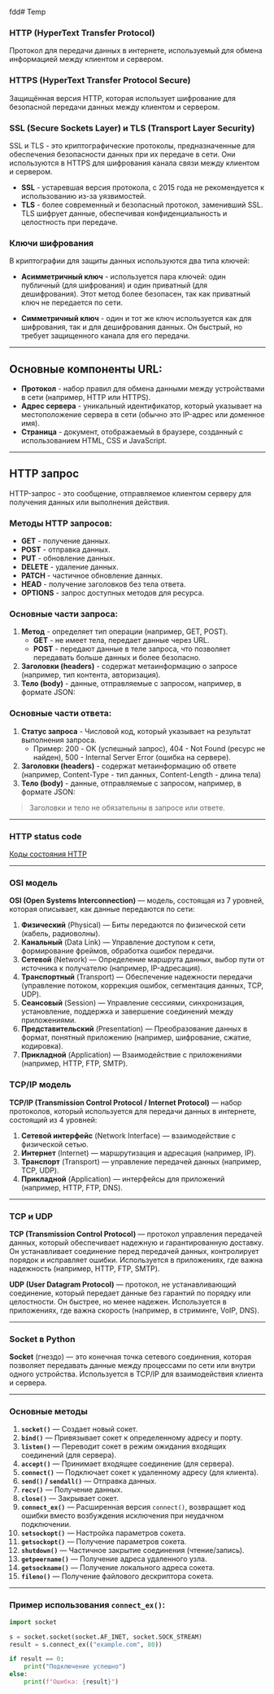 fdd# Temp

### HTTP (HyperText Transfer Protocol)

Протокол для передачи данных в интернете, используемый для обмена информацией между клиентом и сервером.

### HTTPS (HyperText Transfer Protocol Secure)

Защищённая версия HTTP, которая использует шифрование для безопасной передачи данных между клиентом и сервером.

### SSL (Secure Sockets Layer) и TLS (Transport Layer Security)

SSL и TLS - это криптографические протоколы, предназначенные для обеспечения безопасности данных при их передаче в сети.
Они используются в HTTPS для шифрования канала связи между клиентом и сервером.

- **SSL** - устаревшая версия протокола, с 2015 года не рекомендуется к использованию из-за уязвимостей.
- **TLS** - более современный и безопасный протокол, заменивший SSL. TLS шифрует данные, обеспечивая конфиденциальность
  и целостность при передаче.

### Ключи шифрования

В криптографии для защиты данных используются два типа ключей:

- **Асимметричный ключ** - используется пара ключей: один публичный (для шифрования) и один приватный (для
  дешифрования). Этот метод более безопасен, так как приватный ключ не передается по сети.

- **Симметричный ключ** - один и тот же ключ используется как для шифрования, так и для дешифрования данных. Он быстрый,
  но требует защищенного канала для его передачи.

---

## Основные компоненты URL:

- **Протокол** - набор правил для обмена данными между устройствами в сети (например, HTTP или HTTPS).
- **Адрес сервера** - уникальный идентификатор, который указывает на местоположение сервера в сети (обычно это IP-адрес
  или доменное имя).
- **Страница** - документ, отображаемый в браузере, созданный с использованием HTML, CSS и JavaScript.

---

## HTTP запрос

HTTP-запрос - это сообщение, отправляемое клиентом серверу для получения данных или выполнения действия.

### Методы HTTP запросов:

- **GET** - получение данных.
- **POST** - отправка данных.
- **PUT** - обновление данных.
- **DELETE** - удаление данных.
- **PATCH** - частичное обновление данных.
- **HEAD** - получение заголовков без тела ответа.
- **OPTIONS** - запрос доступных методов для ресурса.

### Основные части запроса:

1. **Метод** - определяет тип операции (например, GET, POST).
    - **GET** - не имеет тела, передает данные через URL.
    - **POST** - передают данные в теле запроса, что позволяет передавать больше данных и более безопасно.
2. **Заголовки (headers)** - содержат метаинформацию о запросе (например, тип контента, авторизация).
3. **Тело (body)** - данные, отправляемые с запросом, например, в формате JSON:

### Основные части ответа:

1. **Статус запроса** - Числовой код, который указывает на результат выполнения запроса.
    - Пример: 200 - OK (успешный запрос), 404 - Not Found (ресурс не найден),
      500 - Internal Server Error (ошибка на сервере).
2. **Заголовки (headers)** - содержат метаинформацию об ответе (например, Content-Type - тип данных,
   Content-Length - длина тела)
3. **Тело (body)** - данные, отправляемые с запросом, например, в формате JSON:

> Заголовки и тело не обязательны в запросе или ответе.
---

### HTTP status code

[Коды состояния HTTP](img/img.png)

---

### OSI модель

**OSI (Open Systems Interconnection)** — модель, состоящая из 7 уровней, которая описывает,
как данные передаются по сети:

1. **Физический** (Physical) — Биты передаются по физической сети (кабель, радиоволны).
2. **Канальный** (Data Link) — Управление доступом к сети, формирование фреймов, обработка ошибок передачи.
3. **Сетевой** (Network) — Определение маршрута данных, выбор пути от источника к получателю (например, IP-адресация).
4. **Транспортный** (Transport) — Обеспечение надежности передачи (управление потоком, коррекция ошибок, сегментация
   данных, TCP, UDP).
5. **Сеансовый** (Session) — Управление сессиями, синхронизация, установление, поддержка и завершение соединений между
   приложениями.
6. **Представительский** (Presentation) — Преобразование данных в формат, понятный приложению (например, шифрование,
   сжатие, кодировка).
7. **Прикладной** (Application) — Взаимодействие с приложениями (например, HTTP, FTP, SMTP).

### TCP/IP модель

**TCP/IP (Transmission Control Protocol / Internet Protocol)** — набор протоколов, который используется для передачи
данных в интернете, состоящий из 4 уровней:

1. **Сетевой интерфейс** (Network Interface) — взаимодействие с физической сетью.
2. **Интернет** (Internet) — маршрутизация и адресация (например, IP).
3. **Транспорт** (Transport) — управление передачей данных (например, TCP, UDP).
4. **Прикладной** (Application) — интерфейсы для приложений (например, HTTP, FTP, DNS).

---

### TCP и UDP

**TCP (Transmission Control Protocol)** — протокол управления передачей данных, который обеспечивает надежную и
гарантированную доставку. Он устанавливает соединение перед передачей данных, контролирует порядок и исправляет ошибки.
Используется в приложениях, где важна надежность (например, HTTP, FTP, SMTP).

**UDP (User Datagram Protocol)** — протокол, не устанавливающий соединение, который передает данные без гарантий по
порядку или целостности. Он быстрее, но менее надежен. Используется в приложениях, где важна скорость (например, в
стриминге, VoIP, DNS).

---

### Socket в Python

**Socket** (гнездо) — это конечная точка сетевого соединения, которая позволяет передавать данные между процессами по
сети или внутри одного устройства. Используется в TCP/IP для взаимодействия клиента и сервера.

---

### Основные методы

1. **`socket()`** — Создает новый сокет.
2. **`bind()`** — Привязывает сокет к определенному адресу и порту.
3. **`listen()`** — Переводит сокет в режим ожидания входящих соединений (для сервера).
4. **`accept()`** — Принимает входящее соединение (для сервера).
5. **`connect()`** — Подключает сокет к удаленному адресу (для клиента).
6. **`send()` / `sendall()`** — Отправка данных.
7. **`recv()`** — Получение данных.
8. **`close()`** — Закрывает сокет.
9. **`connect_ex()`** — Расширенная версия `connect()`, возвращает код ошибки вместо возбуждения исключения при
   неудачном подключении.
10. **`setsockopt()`** — Настройка параметров сокета.
11. **`getsockopt()`** — Получение параметров сокета.
12. **`shutdown()`** — Частичное закрытие соединения (чтение/запись).
13. **`getpeername()`** — Получение адреса удаленного узла.
14. **`getsockname()`** — Получение локального адреса сокета.
15. **`fileno()`** — Получение файлового дескриптора сокета.

---

### Пример использования `connect_ex()`:

```python
import socket

s = socket.socket(socket.AF_INET, socket.SOCK_STREAM)
result = s.connect_ex(("example.com", 80))

if result == 0:
    print("Подключение успешно")
else:
    print(f"Ошибка: {result}")
```

